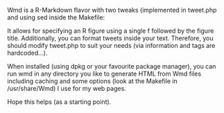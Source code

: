 Wmd is a R-Markdown flavor with two tweaks (implemented in tweet.php and using 
sed inside the Makefile:

It allows for specifying an R figure using a single f followed by the figure
title. Additionally, you can format tweets inside your text. Therefore, you 
should modify tweet.php to suit your needs (via information and tags are
hardcoded...). 

When installed (using dpkg or your favourite package manager), you can run
wmd in any directory you like to generate HTML from Wmd files including caching
and some options (look at the Makefile in /usr/share/Wmd) I use for my
web pages.

Hope this helps (as a starting point).

